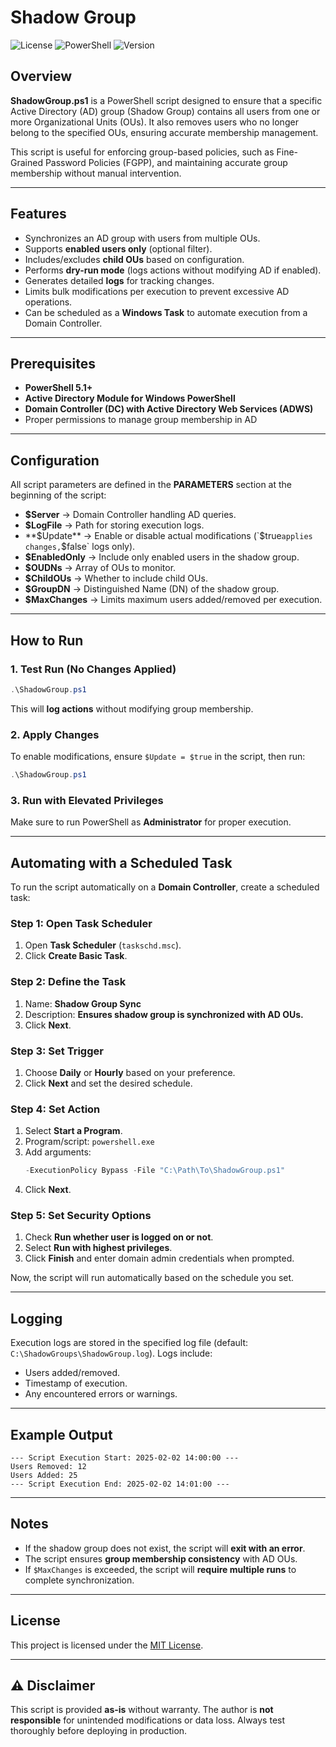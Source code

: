 # Shadow Group 

![License](https://img.shields.io/badge/license-MIT-blue.svg)
![PowerShell](https://img.shields.io/badge/powershell-5.1%2B-blue.svg)
![Version](https://img.shields.io/badge/version-3.0-green.svg)

## Overview
**ShadowGroup.ps1** is a PowerShell script designed to ensure that a specific Active Directory (AD) group (Shadow Group) contains all users from one or more Organizational Units (OUs). It also removes users who no longer belong to the specified OUs, ensuring accurate membership management.

This script is useful for enforcing group-based policies, such as Fine-Grained Password Policies (FGPP), and maintaining accurate group membership without manual intervention.

---

## Features
- Synchronizes an AD group with users from multiple OUs.
- Supports **enabled users only** (optional filter).
- Includes/excludes **child OUs** based on configuration.
- Performs **dry-run mode** (logs actions without modifying AD if enabled).
- Generates detailed **logs** for tracking changes.
- Limits bulk modifications per execution to prevent excessive AD operations.
- Can be scheduled as a **Windows Task** to automate execution from a Domain Controller.

---

## Prerequisites
- **PowerShell 5.1+**
- **Active Directory Module for Windows PowerShell**
- **Domain Controller (DC) with Active Directory Web Services (ADWS)**
- Proper permissions to manage group membership in AD

---

## Configuration
All script parameters are defined in the **PARAMETERS** section at the beginning of the script:

- **$Server** → Domain Controller handling AD queries.
- **$LogFile** → Path for storing execution logs.
- **$Update** → Enable or disable actual modifications (`$true` applies changes, `$false` logs only).
- **$EnabledOnly** → Include only enabled users in the shadow group.
- **$OUDNs** → Array of OUs to monitor.
- **$ChildOUs** → Whether to include child OUs.
- **$GroupDN** → Distinguished Name (DN) of the shadow group.
- **$MaxChanges** → Limits maximum users added/removed per execution.

---

## How to Run
### 1. Test Run (No Changes Applied)
```powershell
.\ShadowGroup.ps1
```
This will **log actions** without modifying group membership.

### 2. Apply Changes
To enable modifications, ensure `$Update = $true` in the script, then run:
```powershell
.\ShadowGroup.ps1
```

### 3. Run with Elevated Privileges
Make sure to run PowerShell as **Administrator** for proper execution.

---

## Automating with a Scheduled Task
To run the script automatically on a **Domain Controller**, create a scheduled task:

### Step 1: Open Task Scheduler
1. Open **Task Scheduler** (`taskschd.msc`).
2. Click **Create Basic Task**.

### Step 2: Define the Task
1. Name: **Shadow Group Sync**
2. Description: **Ensures shadow group is synchronized with AD OUs.**
3. Click **Next**.

### Step 3: Set Trigger
1. Choose **Daily** or **Hourly** based on your preference.
2. Click **Next** and set the desired schedule.

### Step 4: Set Action
1. Select **Start a Program**.
2. Program/script: `powershell.exe`
3. Add arguments:
   ```powershell
   -ExecutionPolicy Bypass -File "C:\Path\To\ShadowGroup.ps1"
   ```
4. Click **Next**.

### Step 5: Set Security Options
1. Check **Run whether user is logged on or not**.
2. Select **Run with highest privileges**.
3. Click **Finish** and enter domain admin credentials when prompted.

Now, the script will run automatically based on the schedule you set.

---

## Logging
Execution logs are stored in the specified log file (default: `C:\ShadowGroups\ShadowGroup.log`). Logs include:
- Users added/removed.
- Timestamp of execution.
- Any encountered errors or warnings.

---

## Example Output
```plaintext
--- Script Execution Start: 2025-02-02 14:00:00 ---
Users Removed: 12
Users Added: 25
--- Script Execution End: 2025-02-02 14:01:00 ---
```

---

## Notes
- If the shadow group does not exist, the script will **exit with an error**.
- The script ensures **group membership consistency** with AD OUs.
- If `$MaxChanges` is exceeded, the script will **require multiple runs** to complete synchronization.

---

## License 
This project is licensed under the [MIT License](https://opensource.org/licenses/MIT).

---

## ⚠️ Disclaimer

This script is provided **as-is** without warranty.
The author is **not responsible** for unintended modifications or data loss.
Always test thoroughly before deploying in production.